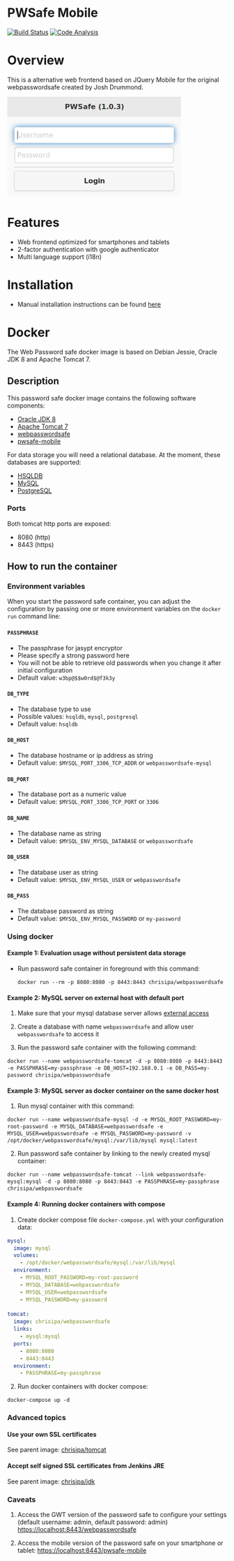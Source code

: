 PWSafe Mobile
=============

[![Build Status](https://papke.it/jenkins/buildStatus/icon?job=pwsafe-mobile)](https://papke.it/jenkins/job/pwsafe-mobile/)
[![Code Analysis](https://img.shields.io/badge/code%20analysis-available-blue.svg)](https://papke.it/sonar/overview?id=1)

# Overview

This is a alternative web frontend based on JQuery Mobile for the original webpasswordsafe created by Josh Drummond.

![Screenshot](https://raw.githubusercontent.com/chrisipa/pwsafe-mobile/master/public/screenshot_login.png)

# Features

* Web frontend optimized for smartphones and tablets
* 2-factor authentication with google authenticator
* Multi language support (i18n)

# Installation

* Manual installation instructions can be found [here](INSTALLATION.md)

# Docker

The Web Password safe docker image is based on Debian Jessie, Oracle JDK 8 and Apache Tomcat 7.

## Description

This password safe docker image contains the following software components:

 - [Oracle JDK 8](http://www.oracle.com/technetwork/java/javase/downloads/jdk8-downloads-2133151.html)
 - [Apache Tomcat 7](http://tomcat.apache.org)
 - [webpasswordsafe](https://github.com/chrisipa/webpasswordsafe)
 - [pwsafe-mobile](https://github.com/chrisipa/pwsafe-mobile)

For data storage you will need a relational database. At the moment, these databases are supported:

 - [HSQLDB](http://hsqldb.org/)
 - [MySQL](http://www.mysql.com/)
 - [PostgreSQL](http://www.postgresql.org/)

### Ports

Both tomcat http ports are exposed:

 - 8080 (http)
 - 8443 (https)

## How to run the container

### Environment variables

When you start the password safe container, you can adjust the configuration by passing one or more environment variables on the `docker run` command line:

#### `PASSPHRASE`

 - The passphrase for jasypt encryptor
 - Please specify a strong password here
 - You will not be able to retrieve old passwords when you change it after initial configuration
 - Default value: `w3bp@$$w0rd$@f3k3y`

#### `DB_TYPE`

 - The database type to use
 - Possible values: `hsqldb`, `mysql`, `postgresql`
 - Default value: `hsqldb`

#### `DB_HOST`

 - The database hostname or ip address as string
 - Default value: `$MYSQL_PORT_3306_TCP_ADDR` or `webpasswordsafe-mysql`

#### `DB_PORT`

 - The database port as a numeric value
 - Default value: `$MYSQL_PORT_3306_TCP_PORT` or `3306`

#### `DB_NAME`

 - The database name as string
 - Default value: `$MYSQL_ENV_MYSQL_DATABASE` or `webpasswordsafe`

#### `DB_USER`

 - The database user as string
 - Default value: `$MYSQL_ENV_MYSQL_USER` or `webpasswordsafe`

#### `DB_PASS`

 - The database password as string
 - Default value: `$MYSQL_ENV_MYSQL_PASSWORD` or `my-password`

### Using docker

#### Example 1: Evaluation usage without persistent data storage

* Run password safe container in foreground with this command:
  ```
  docker run --rm -p 8080:8080 -p 8443:8443 chrisipa/webpasswordsafe
  ```

#### Example 2: MySQL server on external host with default port

1. Make sure that your mysql database server allows [external access](http://www.cyberciti.biz/tips/how-do-i-enable-remote-access-to-mysql-database-server.html)

2. Create a database with name `webpasswordsafe` and allow user `webpasswordsafe` to access it

3. Run the password safe container with the following command:
  ```
  docker run --name webpasswordsafe-tomcat -d -p 8080:8080 -p 8443:8443 -e PASSPHRASE=my-passphrase -e DB_HOST=192.168.0.1 -e DB_PASS=my-password chrisipa/webpasswordsafe
  ```

#### Example 3: MySQL server as docker container on the same docker host

1. Run mysql container with this command:
  ```
  docker run --name webpasswordsafe-mysql -d -e MYSQL_ROOT_PASSWORD=my-root-password -e MYSQL_DATABASE=webpasswordsafe -e MYSQL_USER=webpasswordsafe -e MYSQL_PASSWORD=my-password -v /opt/docker/webpasswordsafe/mysql:/var/lib/mysql mysql:latest
  ```

2. Run password safe container by linking to the newly created mysql container:
  ```
  docker run --name webpasswordsafe-tomcat --link webpasswordsafe-mysql:mysql -d -p 8080:8080 -p 8443:8443 -e PASSPHRASE=my-passphrase chrisipa/webpasswordsafe
  ```

#### Example 4: Running docker containers with compose

1. Create docker compose file `docker-compose.yml` with your configuration data:
  ```yml
  mysql:
    image: mysql
    volumes:
      - /opt/docker/webpasswordsafe/mysql:/var/lib/mysql
    environment:
      - MYSQL_ROOT_PASSWORD=my-root-password
      - MYSQL_DATABASE=webpasswordsafe
      - MYSQL_USER=webpasswordsafe
      - MYSQL_PASSWORD=my-password

  tomcat:
    image: chrisipa/webpasswordsafe
    links:
      - mysql:mysql
    ports:
      - 8080:8080
      - 8443:8443
    environment:
      - PASSPHRASE=my-passphrase
  ```

2. Run docker containers with docker compose:
  ```
  docker-compose up -d
  ```

### Advanced topics

#### Use your own SSL certificates

See parent image: [chrisipa/tomcat](https://github.com/chrisipa/docker-library/tree/master/debian-pom/java-pom/tomcat-pom/tomcat#use-your-own-ssl-certificates)

#### Accept self signed SSL certificates from Jenkins JRE

See parent image: [chrisipa/jdk](https://github.com/chrisipa/docker-library/tree/master/debian-pom/java-pom/jdk#accept-self-signed-ssl-certificates-from-jre)

### Caveats

1. Access the GWT version of the password safe to configure your settings (default username: admin, default password: admin) [https://localhost:8443/webpasswordsafe](https://localhost:8443/webpasswordsafe)

2. Access the mobile version of the password safe on your smartphone or tablet: [https://localhost:8443/pwsafe-mobile](https://localhost:8443/pwsafe-mobile)